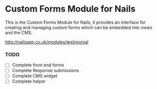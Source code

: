 # Custom Forms Module for Nails

This is the Custom Forms Module for Nails, it provides an interface for creating and managing custom forms which can be embedded into views and the CMS.

http://nailsapp.co.uk/modules/testimonial

### TODO

- [ ] Complete front end forms
- [ ] Complete Response submissions
- [ ] Complete CMS widget
- [ ] Complete helper
